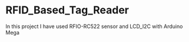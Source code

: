 # RFID_Based_Tag_Reader
In this project I have used RFIO-RC522 sensor and LCD_I2C with Arduino Mega
